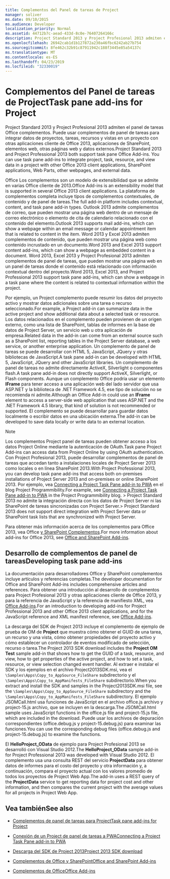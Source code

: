 ```yaml
---
title: Complementos del Panel de tareas de Project
manager: soliver
ms.date: 09/10/2015
ms.audience: Developer
localization_priority: Normal
ms.assetid: 44712b7c-aead-433d-8c0e-76407264166c
description: Project Standard 2013 y Project Profesional 2013 admiten el panel de tareas Office complementos. Puede usar complementos de panel de tareas para integrar datos de proyectos, tareas, recursos y vistas en un proyecto con otras aplicaciones cliente de Office 2013, aplicaciones de SharePoint, elementos web, otras páginas web y datos externos.
ms.openlocfilehash: 26942cab1d1b127872a230a46fbc6242ab27b754
ms.sourcegitcommit: 8fe462c32b91c87911942c188f3445e85a54137c
ms.translationtype: MT
ms.contentlocale: es-ES
ms.lasthandoff: 04/23/2019
ms.locfileid: "32330019"
---
```

# <a name="task-pane-add-ins-for-project"></a><span data-ttu-id="c9b76-103">Complementos del Panel de tareas de Project</span><span class="sxs-lookup"><span data-stu-id="c9b76-103">Task pane add-ins for Project</span></span>

<span data-ttu-id="c9b76-104">Project Standard 2013 y Project Profesional 2013 admiten el panel de tareas Office complementos. Puede usar complementos de panel de tareas para integrar datos de proyectos, tareas, recursos y vistas en un proyecto con otras aplicaciones cliente de Office 2013, aplicaciones de SharePoint, elementos web, otras páginas web y datos externos.</span><span class="sxs-lookup"><span data-stu-id="c9b76-104">Project Standard 2013 and Project Professional 2013 both support task pane Office Add-ins. You can use task pane add-ins to integrate project, task, resource, and view data in a project with other Office 2013 client applications, SharePoint applications, Web Parts, other webpages, and external data.</span></span>
  
<span data-ttu-id="c9b76-105">Office Los complementos son un modelo de extensibilidad que se admite en varias Office cliente de 2013.</span><span class="sxs-lookup"><span data-stu-id="c9b76-105">Office Add-ins is an extensibility model that is supported in several Office 2013 client applications.</span></span> <span data-ttu-id="c9b76-106">La plataforma de complementos completa incluye tipos de complementos contextuales, de contenido y de panel de tareas.</span><span class="sxs-lookup"><span data-stu-id="c9b76-106">The full add-in platform includes contextual, content, and task pane add-in types.</span></span> <span data-ttu-id="c9b76-107">Outlook 2013 admite complementos de correo, que pueden mostrar una página web dentro de un mensaje de correo electrónico o elemento de cita de calendario relacionado con el contenido del elemento.</span><span class="sxs-lookup"><span data-stu-id="c9b76-107">Outlook 2013 supports mail add-ins, which can show a webpage within an email message or calendar appointment item that is related to content in the item.</span></span> <span data-ttu-id="c9b76-108">Word 2013 y Excel 2013 admiten complementos de contenido, que pueden mostrar una página web como contenido incrustado en un documento.</span><span class="sxs-lookup"><span data-stu-id="c9b76-108">Word 2013 and Excel 2013 support content add-ins, which can show a webpage as embedded content in a document.</span></span> <span data-ttu-id="c9b76-109">Word 2013, Excel 2013 y Project Profesional 2013 admiten complementos de panel de tareas, que pueden mostrar una página web en un panel de tareas donde el contenido está relacionado con información contextual dentro del proyecto.</span><span class="sxs-lookup"><span data-stu-id="c9b76-109">Word 2013, Excel 2013, and Project Professional 2013 support task pane add-ins, which can show a webpage in a task pane where the content is related to contextual information within the project.</span></span>
  
<span data-ttu-id="c9b76-110">Por ejemplo, un Project complemento puede resumir los datos del proyecto activo y mostrar datos adicionales sobre una tarea o recurso seleccionado.</span><span class="sxs-lookup"><span data-stu-id="c9b76-110">For example, a Project add-in can summarize data in the active project and show additional data about a selected task or resource.</span></span> <span data-ttu-id="c9b76-111">Los datos relacionados en el complemento pueden provienen de un origen externo, como una lista de SharePoint, tablas de informes en la base de datos de Project Server, un servicio web u otra aplicación de empresa.</span><span class="sxs-lookup"><span data-stu-id="c9b76-111">Related data in the add-in can come from an external source such as a SharePoint list, reporting tables in the Project Server database, a web service, or another enterprise application.</span></span> <span data-ttu-id="c9b76-112">Un complemento de panel de tareas se puede desarrollar con HTML 5, JavaScript, JQuery y otras bibliotecas de JavaScript.</span><span class="sxs-lookup"><span data-stu-id="c9b76-112">A task pane add-in can be developed with HTML 5, JavaScript, JQuery and other JavaScript libraries.</span></span> <span data-ttu-id="c9b76-113">Un complemento de panel de tareas no admite directamente ActiveX, Silverlight o componentes flash.</span><span class="sxs-lookup"><span data-stu-id="c9b76-113">A task pane add-in does not directly support ActiveX, Silverlight, or Flash components.</span></span> <span data-ttu-id="c9b76-114">Aunque un complemento Office podría usar un elemento **IFrame** para tener acceso a una aplicación web del lado servidor que usa ASP.NET y la biblioteca de .NET Framework 4.5, ese tipo de solución no se recomienda ni admite.</span><span class="sxs-lookup"><span data-stu-id="c9b76-114">Although an Office Add-in could use an **IFrame** element to access a server-side web application that uses ASP.NET and the .NET Framework 4.5 library, that kind of solution is not recommended or supported.</span></span> <span data-ttu-id="c9b76-115">El complemento se puede desarrollar para guardar datos localmente o escribir datos en una ubicación externa.</span><span class="sxs-lookup"><span data-stu-id="c9b76-115">The add-in can be developed to save data locally or write data to an external location.</span></span> 
  
> [!NOTE]
> <span data-ttu-id="c9b76-116">Los complementos Project panel de tareas pueden obtener acceso a los datos Project Online mediante la autenticación de OAuth.</span><span class="sxs-lookup"><span data-stu-id="c9b76-116">Task pane Project Add-ins can access data from Project Online by using OAuth authentication.</span></span> <span data-ttu-id="c9b76-117">Con Project Profesional 2013, puede desarrollar complementos de panel de tareas que accedan tanto a instalaciones locales de Project Server 2013 como locales o en línea SharePoint 2013.</span><span class="sxs-lookup"><span data-stu-id="c9b76-117">With Project Professional 2013, you can develop task pane add-ins that access both on-premises installations of Project Server 2013 and on-premises or online SharePoint 2013.</span></span> <span data-ttu-id="c9b76-118">Por ejemplo, vea [Connecting a Project Task Pane add-in to PWA](https://blogs.msdn.com/b/project_programmability/archive/2012/11/02/connecting-a-project-task-pane-app-to-pwa.aspx) en el blog Project Programmibility.</span><span class="sxs-lookup"><span data-stu-id="c9b76-118">For example, see [Connecting a Project Task Pane add-in to PWA](https://blogs.msdn.com/b/project_programmability/archive/2012/11/02/connecting-a-project-task-pane-app-to-pwa.aspx) in the Project Programmibility blog.</span></span> <span data-ttu-id="c9b76-119">> Project Standard 2013 no admite la integración directa con los datos de Project Server ni las SharePoint de tareas sincronizadas con Project Server.</span><span class="sxs-lookup"><span data-stu-id="c9b76-119">> Project Standard 2013 does not support direct integration with Project Server data or SharePoint task lists that are synchronized with Project Server.</span></span> 
  
<span data-ttu-id="c9b76-120">Para obtener más información acerca de los complementos para Office 2013, vea Office [y SharePoint Complementos](https://msdn.microsoft.com/library/office/fp161507%28v=office.15%29).</span><span class="sxs-lookup"><span data-stu-id="c9b76-120">For more information about add-ins for Office 2013, see [Office and SharePoint Add-ins](https://msdn.microsoft.com/library/office/fp161507%28v=office.15%29).</span></span> 
  
## <a name="developing-task-pane-add-ins"></a><span data-ttu-id="c9b76-121">Desarrollo de complementos de panel de tareas</span><span class="sxs-lookup"><span data-stu-id="c9b76-121">Developing task pane add-ins</span></span>

<span data-ttu-id="c9b76-122">La documentación para desarrolladores Office y SharePoint complementos incluye artículos y referencias completas.</span><span class="sxs-lookup"><span data-stu-id="c9b76-122">The developer documentation for Office and SharePoint Add-ins includes comprehensive articles and references.</span></span> <span data-ttu-id="c9b76-123">Para obtener una introducción al desarrollo de complementos para Project Profesional 2013 y otras aplicaciones cliente de Office 2013, y para la referencia de JavaScript y la referencia de manifiesto XML, vea [Office Add-ins](https://msdn.microsoft.com/library/office/apps/jj220060%28v=office.15%29).</span><span class="sxs-lookup"><span data-stu-id="c9b76-123">For an introduction to developing add-ins for Project Professional 2013 and other Office 2013 client applications, and for the JavaScript reference and XML manifest reference, see [Office Add-ins](https://msdn.microsoft.com/library/office/apps/jj220060%28v=office.15%29).</span></span>
  
<span data-ttu-id="c9b76-124">La descarga del SDK de Project 2013 incluye el complemento de ejemplo de prueba de OM de **Project** que muestra cómo obtener el GUID de una tarea, un recurso y una vista, cómo obtener propiedades del proyecto activo y cómo establecer un controlador de eventos modificado de selección, recurso o tarea.</span><span class="sxs-lookup"><span data-stu-id="c9b76-124">The Project 2013 SDK download includes the **Project OM Test** sample add-in that shows how to get the GUID of a task, resource, and view, how to get properties of the active project, and how to set a task, resource, or view selection changed event handler.</span></span> <span data-ttu-id="c9b76-125">Al extraer e instalar el SDK y los ejemplos en el archivo Project2013SDK.msi, vea el  `\Samples\Apps\Copy_to_AppSource_FileShare` subdirectorio y el  `\Samples\Apps\Copy_to_AppManifests_FileShare` subdirectorio.</span><span class="sxs-lookup"><span data-stu-id="c9b76-125">When you extract and install the SDK and samples in the Project2013SDK.msi file, see the  `\Samples\Apps\Copy_to_AppSource_FileShare` subdirectory and the  `\Samples\Apps\Copy_to_AppManifests_FileShare` subdirectory.</span></span> <span data-ttu-id="c9b76-126">El ejemplo JSOMCall.html usa funciones de JavaScript en el archivo office.js archivo y project-15.js archivo, que se incluyen en la descarga.</span><span class="sxs-lookup"><span data-stu-id="c9b76-126">The JSOMCall.html sample uses JavaScript functions in the office.js file and project-15.js file, which are included in the download.</span></span> <span data-ttu-id="c9b76-127">Puede usar los archivos de depuración correspondientes (office.debug.js y project-15.debug.js) para examinar las funciones.</span><span class="sxs-lookup"><span data-stu-id="c9b76-127">You can use the corresponding debug files (office.debug.js and project-15.debug.js) to examine the functions.</span></span> 
  
<span data-ttu-id="c9b76-128">El **HelloProject_OData** de ejemplo para Project Profesional 2013 se desarrolló con Visual Studio 2012.</span><span class="sxs-lookup"><span data-stu-id="c9b76-128">The **HelloProject_OData** sample add-in for Project Professional 2013 was developed with Visual Studio 2012.</span></span> <span data-ttu-id="c9b76-129">El complemento usa una consulta REST del servicio **ProjectData** para obtener datos de informes para el costo del proyecto y otra información y, a continuación, compara el proyecto actual con los valores promedio de todos los proyectos de Project Web App.</span><span class="sxs-lookup"><span data-stu-id="c9b76-129">The add-in uses a REST query of the **ProjectData** service to get reporting data for project cost and other information, and then compares the current project with the average values for all projects in Project Web App.</span></span> 
  
## <a name="see-also"></a><span data-ttu-id="c9b76-130">Vea también</span><span class="sxs-lookup"><span data-stu-id="c9b76-130">See also</span></span>
<span data-ttu-id="c9b76-131"><a name="bk_addresources"> </a></span><span class="sxs-lookup"><span data-stu-id="c9b76-131"><a name="bk_addresources"> </a></span></span>

- [<span data-ttu-id="c9b76-132">Complementos de panel de tareas para Project</span><span class="sxs-lookup"><span data-stu-id="c9b76-132">Task pane add-ins for Project</span></span>](https://msdn.microsoft.com/library/office/apps/fp161143%28v=office.15%29)
    
- [<span data-ttu-id="c9b76-133">Conexión de un Project de panel de tareas a PWA</span><span class="sxs-lookup"><span data-stu-id="c9b76-133">Connecting a Project Task Pane add-in to PWA</span></span>](https://blogs.msdn.com/b/project_programmability/archive/2012/11/02/connecting-a-project-task-pane-app-to-pwa.aspx)
    
- [<span data-ttu-id="c9b76-134">Descarga del SDK de Project 2013</span><span class="sxs-lookup"><span data-stu-id="c9b76-134">Project 2013 SDK download</span></span>](https://www.microsoft.com/en-us/download/details.aspx?id=30435%20)
    
- [<span data-ttu-id="c9b76-135">Complementos de Office y SharePoint</span><span class="sxs-lookup"><span data-stu-id="c9b76-135">Office and SharePoint Add-ins</span></span>](https://msdn.microsoft.com/library/office/fp161507%28v=office.15%29)
    
- [<span data-ttu-id="c9b76-136">Complementos de Office</span><span class="sxs-lookup"><span data-stu-id="c9b76-136">Office Add-ins</span></span>](https://msdn.microsoft.com/library/office/apps/jj220060%28v=office.15%29)
    

